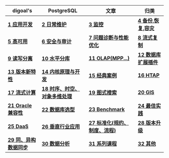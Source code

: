   
digoal's|PostgreSQL|文章|归类
---|---|---|---
**[1 应用开发](1.md)** | **[2 日常维护](2.md)** | **[3 监控](3.md)** | **[4 备份,恢复,容灾](4.md)**    
**[5 高可用](5.md)** | **[6 安全与审计](6.md)** | **[7 问题诊断与性能优化](7.md)** | **[8 流式复制](8.md)**    
**[9 读写分离](9.md)** | **[10 水平分库](10.md)** | **[11 OLAP(MPP...)](11.md)** | **[12 数据库扩展插件](12.md)**    
**[13 版本新特性](13.md)** | **[14 内核原理与开发](14.md)** | **[15 经典案例](15.md)** | **[16 HTAP](16.md)**    
**[17 流式计算](17.md)** | **[18 时序、时空、对象多维处理](18.md)** | **[19 图式搜索](19.md)** | **[20 GIS](20.md)**    
**[21 Oracle兼容性](21.md)** | **[22 数据库选型](22.md)** | **[23 Benchmark](23.md)** | **[24 最佳实践](24.md)**       
**[25 DaaS](25.md)** | **[26 垂直行业应用](26.md)** | **[27 标准化(规约、制度、流程)](27.md)** | **[28 版本升级](28.md)**    
**[29 同、异构数据同步](29.md)** | **[30 数据分析](30.md)** | **[31 系列课程](31.md)** | **[32 其他](32.md)**    
  
